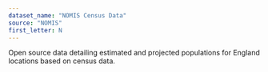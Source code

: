 ```yaml
---
dataset_name: "NOMIS Census Data"
source: "NOMIS"
first_letter: N
---
```

Open source data detailing estimated and projected populations for England locations based on census data.